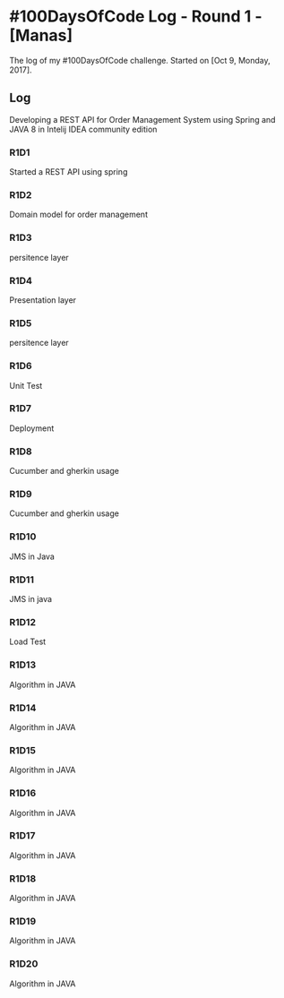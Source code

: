 # #100DaysOfCode Log - Round 1 - [Manas]

The log of my #100DaysOfCode challenge. Started on [Oct 9, Monday, 2017].

## Log

Developing a REST API for Order Management System using Spring and JAVA 8 in Intelij IDEA community edition

### R1D1 
Started a REST API using spring

### R1D2
Domain model for order management

### R1D3
persitence layer

### R1D4
Presentation layer

### R1D5
persitence layer

### R1D6
Unit Test

### R1D7
Deployment

### R1D8
Cucumber and gherkin usage

### R1D9
Cucumber and gherkin usage

### R1D10
JMS in Java

### R1D11
JMS in java

### R1D12
Load Test

### R1D13
Algorithm in JAVA

### R1D14
Algorithm in JAVA

### R1D15
Algorithm in JAVA

### R1D16
Algorithm in JAVA

### R1D17
Algorithm in JAVA

### R1D18
Algorithm in JAVA

### R1D19
Algorithm in JAVA

### R1D20
Algorithm in JAVA
